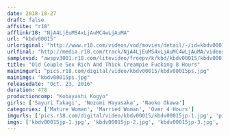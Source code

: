 ```yaml
---
date: 2018-10-27
draft: false
affsite: "r18"
afflinkr18: "NjA4LjEuMS4xLjAuMC4wLjAuMA"
url: "kbdv00015"
urloriginal: "http://www.r18.com/videos/vod/movies/detail/-/id=kbdv00015"
urlfinal: "http://media.r18.com/track/NjA4LjEuMS4xLjAuMC4wLjAuMA/videos/vod/movies/detail/-/id=kbdv00015"
samplevid: "awspv3001.r18.com/litevideo/freepv/k/kbd/kbdv00015/kbdv00015_dmb_w.mp4"
title: "Old Couple Sex Rich And Thick Creampie Fucking 8 Hours"
mainimgurl: "pics.r18.com/digital/video/kbdv00015/kbdv00015ps.jpg"
mainimgs: "kbdv00015ps.jpg"
releasedate: "Oct. 23, 2016"
duration: 478
productioncomp: "Kobayashi Kogyo"
girls: ['Sayuri Takagi', 'Nozomi Hayasaka', 'Naoko Okawa']
categories: ['Mature Woman', 'Married Woman', 'Over 4 Hours']
imgurls: ['pics.r18.com/digital/video/kbdv00015/kbdv00015jp-1.jpg', 'pics.r18.com/digital/video/kbdv00015/kbdv00015jp-2.jpg', 'pics.r18.com/digital/video/kbdv00015/kbdv00015jp-3.jpg', 'pics.r18.com/digital/video/kbdv00015/kbdv00015jp-4.jpg', 'pics.r18.com/digital/video/kbdv00015/kbdv00015jp-5.jpg', 'pics.r18.com/digital/video/kbdv00015/kbdv00015jp-6.jpg', 'pics.r18.com/digital/video/kbdv00015/kbdv00015jp-7.jpg', 'pics.r18.com/digital/video/kbdv00015/kbdv00015jp-8.jpg', 'pics.r18.com/digital/video/kbdv00015/kbdv00015jp-9.jpg', 'pics.r18.com/digital/video/kbdv00015/kbdv00015jp-10.jpg', 'pics.r18.com/digital/video/kbdv00015/kbdv00015jp-11.jpg', 'pics.r18.com/digital/video/kbdv00015/kbdv00015jp-12.jpg', 'pics.r18.com/digital/video/kbdv00015/kbdv00015jp-13.jpg', 'pics.r18.com/digital/video/kbdv00015/kbdv00015jp-14.jpg', 'pics.r18.com/digital/video/kbdv00015/kbdv00015jp-15.jpg', 'pics.r18.com/digital/video/kbdv00015/kbdv00015jp-16.jpg', 'pics.r18.com/digital/video/kbdv00015/kbdv00015jp-17.jpg', 'pics.r18.com/digital/video/kbdv00015/kbdv00015jp-18.jpg', 'pics.r18.com/digital/video/kbdv00015/kbdv00015jp-19.jpg', 'pics.r18.com/digital/video/kbdv00015/kbdv00015jp-20.jpg']
imgs: ['kbdv00015jp-1.jpg', 'kbdv00015jp-2.jpg', 'kbdv00015jp-3.jpg', 'kbdv00015jp-4.jpg', 'kbdv00015jp-5.jpg', 'kbdv00015jp-6.jpg', 'kbdv00015jp-7.jpg', 'kbdv00015jp-8.jpg', 'kbdv00015jp-9.jpg', 'kbdv00015jp-10.jpg', 'kbdv00015jp-11.jpg', 'kbdv00015jp-12.jpg', 'kbdv00015jp-13.jpg', 'kbdv00015jp-14.jpg', 'kbdv00015jp-15.jpg', 'kbdv00015jp-16.jpg', 'kbdv00015jp-17.jpg', 'kbdv00015jp-18.jpg', 'kbdv00015jp-19.jpg', 'kbdv00015jp-20.jpg']
---
```

